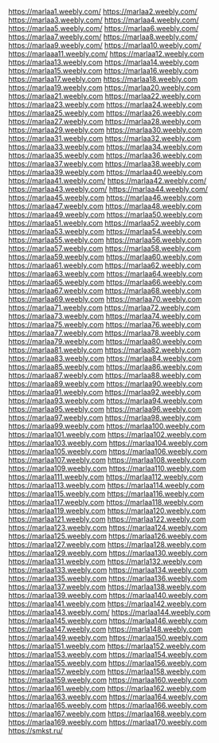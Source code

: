 https://marlaa1.weebly.com/ https://marlaa2.weebly.com/ https://marlaa3.weebly.com/ https://marlaa4.weebly.com/ https://marlaa5.weebly.com/ https://marlaa6.weebly.com/ https://marlaa7.weebly.com/ https://marlaa8.weebly.com/ https://marlaa9.weebly.com/ https://marlaa10.weebly.com/ https://marlaaa11.weebly.com/ https://marlaa12.weebly.com https://marlaa13.weebly.com https://marlaa14.weebly.com https://marlaa15.weebly.com https://marlaa16.weebly.com https://marlaa17.weebly.com https://marlaa18.weebly.com https://marlaa19.weebly.com https://marlaa20.weebly.com https://marlaa21.weebly.com https://marlaa22.weebly.com https://marlaa23.weebly.com https://marlaa24.weebly.com https://marlaa25.weebly.com https://marlaa26.weebly.com https://marlaa27.weebly.com https://marlaa28.weebly.com https://marlaa29.weebly.com https://marlaa30.weebly.com https://marlaa31.weebly.com https://marlaa32.weebly.com https://marlaa33.weebly.com https://marlaa34.weebly.com https://marlaa35.weebly.com https://marlaa36.weebly.com https://marlaa37.weebly.com https://marlaa38.weebly.com https://marlaa39.weebly.com https://marlaa40.weebly.com https://marlaa41.weebly.com/ https://marlaa42.weebly.com/ https://marlaa43.weebly.com/ https://marlaa44.weebly.com/ https://marlaa45.weebly.com https://marlaa46.weebly.com https://marlaa47.weebly.com https://marlaa48.weebly.com https://marlaa49.weebly.com https://marlaa50.weebly.com https://marlaa51.weebly.com https://marlaa52.weebly.com https://marlaa53.weebly.com https://marlaa54.weebly.com https://marlaa55.weebly.com https://marlaa56.weebly.com https://marlaa57.weebly.com https://marlaa58.weebly.com https://marlaa59.weebly.com https://marlaa60.weebly.com https://marlaa61.weebly.com https://marlaa62.weebly.com https://marlaa63.weebly.com https://marlaa64.weebly.com https://marlaa65.weebly.com https://marlaa66.weebly.com https://marlaa67.weebly.com https://marlaa68.weebly.com https://marlaa69.weebly.com https://marlaa70.weebly.com https://marlaa71.weebly.com https://marlaa72.weebly.com https://marlaa73.weebly.com https://marlaa74.weebly.com https://marlaa75.weebly.com https://marlaa76.weebly.com https://marlaa77.weebly.com https://marlaa78.weebly.com https://marlaa79.weebly.com https://marlaa80.weebly.com https://marlaa81.weebly.com https://marlaa82.weebly.com https://marlaa83.weebly.com https://marlaa84.weebly.com https://marlaa85.weebly.com https://marlaa86.weebly.com https://marlaa87.weebly.com https://marlaa88.weebly.com https://marlaa89.weebly.com https://marlaa90.weebly.com https://marlaa91.weebly.com https://marlaa92.weebly.com https://marlaa93.weebly.com https://marlaa94.weebly.com https://marlaa95.weebly.com https://marlaa96.weebly.com https://marlaa97.weebly.com https://marlaa98.weebly.com https://marlaa99.weebly.com https://marlaa100.weebly.com https://marlaa101.weebly.com https://marlaa102.weebly.com https://marlaa103.weebly.com https://marlaa104.weebly.com https://marlaa105.weebly.com https://marlaa106.weebly.com https://marlaa107.weebly.com https://marlaa108.weebly.com https://marlaa109.weebly.com https://marlaa110.weebly.com https://marlaa111.weebly.com https://marlaa112.weebly.com https://marlaa113.weebly.com https://marlaa114.weebly.com https://marlaa115.weebly.com https://marlaa116.weebly.com https://marlaa117.weebly.com https://marlaa118.weebly.com https://marlaa119.weebly.com https://marlaa120.weebly.com https://marlaa121.weebly.com https://marlaa122.weebly.com https://marlaa123.weebly.com https://marlaa124.weebly.com https://marlaa125.weebly.com https://marlaa126.weebly.com https://marlaa127.weebly.com https://marlaa128.weebly.com https://marlaa129.weebly.com https://marlaa130.weebly.com https://marlaa131.weebly.com https://marla132.weebly.com https://marlaa133.weebly.com https://marlaa134.weebly.com https://marlaa135.weebly.com https://marlaa136.weebly.com https://marlaa137.weebly.com https://marlaa138.weebly.com https://marlaa139.weebly.com https://marlaa140.weebly.com https://marlaa141.weebly.com https://marlaa142.weebly.com https://marlaa143.weebly.com/ https://marlaa144.weebly.com https://marlaa145.weebly.com https://marlaa146.weebly.com https://marlaa147.weebly.com https://marla148.weebly.com https://marlaa149.weebly.com https://marlaa150.weebly.com https://marlaa151.weebly.com https://marlaa152.weebly.com https://marlaa153.weebly.com https://marlaa154.weebly.com https://marlaa155.weebly.com https://marlaa156.weebly.com https://marlaa157.weebly.com https://marlaa158.weebly.com https://marlaa159.weebly.com https://marlaa160.weebly.com https://marlaa161.weebly.com https://marlaa162.weebly.com https://marlaa163.weebly.com https://marlaa164.weebly.com https://marlaa165.weebly.com https://marlaa166.weebly.com https://marlaa167.weebly.com https://marlaa168.weebly.com https://marlaa169.weebly.com https://marlaa170.weebly.com https://smkst.ru/
